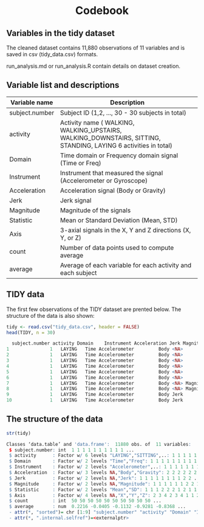 <h1 align="center">Codebook</h1>

## Variables in the tidy dataset
The cleaned dataset contains 11,880 observations of 11 variables and is saved in csv (tidy_data.csv) formats.

run_analysis.md or run_analysis.R contain details on dataset creation.

## Variable list and descriptions
| Variable name	| Description |
| ------------- | ----------- |
| subject.number	| Subject ID (1,2, ..., 30 - 30 subjects in total) |
| activity	| Activity name ( WALKING, WALKING_UPSTAIRS, WALKING_DOWNSTAIRS, SITTING, STANDING, LAYING 6 activities in total) |
| Domain |	Time domain or Frequency domain signal (Time or Freq) |
| Instrument |	Instrument that measured the signal (Accelerometer or Gyroscope) |
| Acceleration |	Acceleration signal (Body or Gravity) |
| Jerk |	Jerk signal |
| Magnitude |	Magnitude of the signals |
| Statistic |	Mean or Standard Deviation (Mean, STD) |
| Axis |	3-axial signals in the X, Y and Z directions (X, Y, or Z) |
| count	| Number of data points used to compute average |
| average |	Average of each variable for each activity and each subject |

## TIDY data
The first few observations of the TIDY dataset are prented below. The structure of the data is also shown:

```r 
tidy <- read.csv("tidy_data.csv", header = FALSE) 
head(TIDY, n = 30) 
```
```r
  subject.number activity Domain    Instrument Acceleration Jerk Magnitude Statistic Axis count      average
1               1   LAYING   Time Accelerometer         Body <NA>      <NA>      Mean    X    50  0.221598244
2               1   LAYING   Time Accelerometer         Body <NA>      <NA>      Mean    Y    50 -0.040513953
3               1   LAYING   Time Accelerometer         Body <NA>      <NA>      Mean    Z    50 -0.113203554
4               1   LAYING   Time Accelerometer         Body <NA>      <NA>        SD    X    50 -0.928056469
5               1   LAYING   Time Accelerometer         Body <NA>      <NA>        SD    Y    50 -0.836827406
6               1   LAYING   Time Accelerometer         Body <NA>      <NA>        SD    Z    50 -0.826061402
7               1   LAYING   Time Accelerometer         Body <NA> Magnitude      Mean <NA>    50 -0.841929152
8               1   LAYING   Time Accelerometer         Body <NA> Magnitude        SD <NA>    50 -0.795144864
9               1   LAYING   Time Accelerometer         Body Jerk      <NA>      Mean    X    50  0.081086534
10              1   LAYING   Time Accelerometer         Body Jerk      <NA>      Mean    Y    50  0.003838204
```

## The structure of the data
```r
str(tidy)
```
```r
Classes ‘data.table’ and 'data.frame':	11880 obs. of  11 variables:
 $ subject.number: int  1 1 1 1 1 1 1 1 1 1 ...
 $ activity      : Factor w/ 6 levels "LAYING","SITTING",..: 1 1 1 1 1 1 1 1 1 1 ...
 $ Domain        : Factor w/ 2 levels "Time","Freq": 1 1 1 1 1 1 1 1 1 1 ...
 $ Instrument    : Factor w/ 2 levels "Accelerometer",..: 1 1 1 1 1 1 1 1 1 1 ...
 $ Acceleration  : Factor w/ 3 levels NA,"Body","Gravity": 2 2 2 2 2 2 2 2 2 2 ...
 $ Jerk          : Factor w/ 2 levels NA,"Jerk": 1 1 1 1 1 1 1 1 2 2 ...
 $ Magnitude     : Factor w/ 2 levels NA,"Magnitude": 1 1 1 1 1 1 2 2 1 1 ...
 $ Statistic     : Factor w/ 2 levels "Mean","SD": 1 1 1 2 2 2 1 2 1 1 ...
 $ Axis          : Factor w/ 4 levels NA,"X","Y","Z": 2 3 4 2 3 4 1 1 2 3 ...
 $ count         : int  50 50 50 50 50 50 50 50 50 50 ...
 $ average       : num  0.2216 -0.0405 -0.1132 -0.9281 -0.8368 ...
 - attr(*, "sorted")= chr [1:9] "subject.number" "activity" "Domain" "Instrument" ...
 - attr(*, ".internal.selfref")=<externalptr>
```
